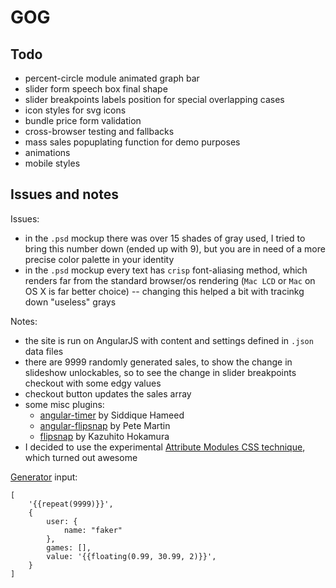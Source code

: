 # GOG


## Todo

- percent-circle module animated graph bar
- slider form speech box final shape
- slider breakpoints labels position for special overlapping cases
- icon styles for svg icons
- bundle price form validation
- cross-browser testing and fallbacks
- mass sales popuplating function for demo purposes
- animations
- mobile styles


## Issues and notes

Issues:

- in the `.psd` mockup there was over 15 shades of gray used, I tried to bring this number down (ended up with 9), but you are in need of a more precise color palette in your identity
- in the `.psd` mockup every text has `crisp` font-aliasing method, which renders far from the standard browser/os rendering (`Mac LCD` or `Mac` on OS X is far better choice) -- changing this helped a bit with tracinkg down "useless" grays

Notes:

- the site is run on AngularJS with content and settings defined in `.json` data files
- there are 9999 randomly generated sales, to show the change in slideshow unlockables, so to see the change in slider breakpoints checkout with some edgy values
- checkout button updates the sales array
- some misc plugins:
    - [angular-timer](https://github.com/siddii/angular-timer) by Siddique Hameed
    - [angular-flipsnap](https://github.com/ninjatronic/angular-flipsnap) by Pete Martin
    - [flipsnap](http://pxgrid.github.io/js-flipsnap/) by Kazuhito Hokamura
- I decided to use the experimental [Attribute Modules CSS technique](http://amcss.github.io/), which turned out awesome

[Generator](http://www.json-generator.com/) input:

```
[
    '{{repeat(9999)}}',
    {
        user: {
            name: "faker"
        },
        games: [],
        value: '{{floating(0.99, 30.99, 2)}}',
    }
]
```
